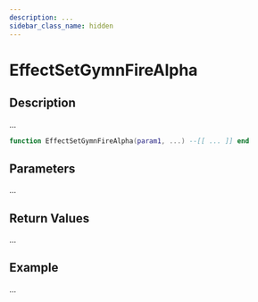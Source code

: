 ```yaml
---
description: ...
sidebar_class_name: hidden
---
```


# EffectSetGymnFireAlpha

## Description

...

```lua
function EffectSetGymnFireAlpha(param1, ...) --[[ ... ]] end
```

## Parameters

...

## Return Values

...

## Example

...

